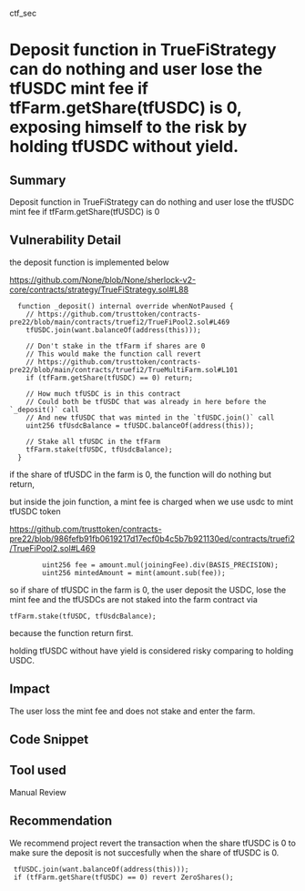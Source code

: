 ctf_sec
# Deposit function in TrueFiStrategy can do nothing and user lose the tfUSDC mint fee if tfFarm.getShare(tfUSDC) is 0, exposing himself to the risk by holding tfUSDC without yield.

## Summary

Deposit function in TrueFiStrategy can do nothing and user lose the tfUSDC mint fee if tfFarm.getShare(tfUSDC) is 0

## Vulnerability Detail

the deposit function is implemented below

https://github.com/None/blob/None/sherlock-v2-core/contracts/strategy/TrueFiStrategy.sol#L88

```solidity
  function _deposit() internal override whenNotPaused {
    // https://github.com/trusttoken/contracts-pre22/blob/main/contracts/truefi2/TrueFiPool2.sol#L469
    tfUSDC.join(want.balanceOf(address(this)));

    // Don't stake in the tfFarm if shares are 0
    // This would make the function call revert
    // https://github.com/trusttoken/contracts-pre22/blob/main/contracts/truefi2/TrueMultiFarm.sol#L101
    if (tfFarm.getShare(tfUSDC) == 0) return;

    // How much tfUSDC is in this contract
    // Could both be tfUSDC that was already in here before the `_deposit()` call
    // And new tfUSDC that was minted in the `tfUSDC.join()` call
    uint256 tfUsdcBalance = tfUSDC.balanceOf(address(this));

    // Stake all tfUSDC in the tfFarm
    tfFarm.stake(tfUSDC, tfUsdcBalance);
  }
```

if the share of tfUSDC in the farm is 0, the function will do nothing but return,

but inside the join function, a mint fee is charged when we use usdc to mint tfUSDC token

https://github.com/trusttoken/contracts-pre22/blob/986fefb91fb0619217d17ecf0b4c5b7b921130ed/contracts/truefi2/TrueFiPool2.sol#L469

```solidity
        uint256 fee = amount.mul(joiningFee).div(BASIS_PRECISION);
        uint256 mintedAmount = mint(amount.sub(fee));
```

so if share of tfUSDC in the farm is 0, the user deposit the USDC, lose the mint fee and the tfUSDCs are not staked into the 
farm contract via

```solidity
tfFarm.stake(tfUSDC, tfUsdcBalance);
```

because the function return first.

holding tfUSDC without have yield is considered risky comparing to holding USDC.

## Impact

The user loss the mint fee and does not stake and enter the farm.

## Code Snippet

## Tool used

Manual Review

## Recommendation

We recommend project revert the transaction when the share tfUSDC is 0 to make sure the deposit is not succesfully
when the share of tfUSDC is 0.

```solidity
 tfUSDC.join(want.balanceOf(address(this)));
 if (tfFarm.getShare(tfUSDC) == 0) revert ZeroShares();
```